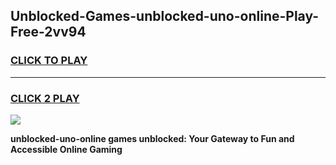 
## Unblocked-Games-unblocked-uno-online-Play-Free-2vv94
<h3>
<a href="https://premium76.site?title=unblocked-uno-online&ref=18A1">CLICK TO PLAY</a></h3>
<hr>

<h3>
<a href="https://premium76.site?title=unblocked-uno-online&ref=18A1">CLICK 2 PLAY</a>
  
</h3>

<a href="https://premium76.site?title=unblocked-uno-online&ref=18A1"><img src="https://clearcache.store/games.png"></a>


**unblocked-uno-online games unblocked: Your Gateway to Fun and Accessible Online Gaming**
